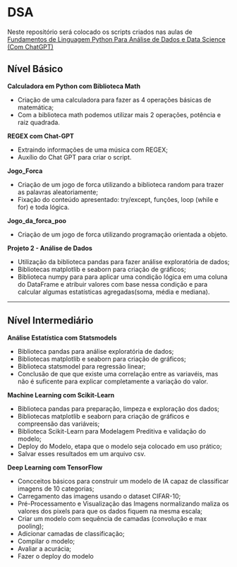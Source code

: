 # DSA
Neste repositório será colocado os scripts criados nas aulas de [Fundamentos de Linguagem Python Para Análise de Dados e Data Science (Com ChatGPT)](https://www.datascienceacademy.com.br/course/fundamentos-de-linguagem-python-para-analise-de-dados-e-data-science)

## Nível Básico
**Calculadora em Python com Biblioteca Math**
- Criação de uma calculadora para fazer as 4 operações básicas de matemática;
- Com a biblioteca math podemos utilizar mais 2 operações, potência e raiz quadrada.

**REGEX com Chat-GPT**
- Extraindo informações de uma música com REGEX;
- Auxílio do Chat GPT para criar o script.

**Jogo_Forca**
- Criação de um jogo de forca utilizando a biblioteca random para trazer as palavras aleatoriamente;
- Fixação do conteúdo apresentado: try/except, funções, loop (while e for) e toda lógica.

**Jogo_da_forca_poo**
- Criação de um jogo de forca utilizando programação orientada a objeto.

**Projeto 2 - Análise de Dados**
- Utilização da biblioteca pandas para fazer análise exploratória de dados;
- Bibliotecas matplotlib e seaborn para criação de gráficos;
- Biblioteca numpy para para aplicar uma condição lógica em uma coluna do DataFrame e atribuir valores com base nessa condição e para calcular algumas estatísticas agregadas(soma, média e mediana).
------
## Nível Intermediário
**Análise Estatística com Statsmodels**
- Biblioteca pandas para análise exploratória de dados;
- Bibliotecas matplotlib e seaborn para criação de gráficos;
- Biblioteca statsmodel para regressão linear;
- Conclusão de que que existe uma correlação entre as variavéis, mas não é suficente para explicar completamente a variação do valor.

**Machine Learning com Scikit-Learn**
- Biblioteca pandas para preparação, limpeza e exploração dos dados;
- Bibliotecas matplotlib e seaborn para criação de gráficos e compreensão das variáveis;
- Biblioteca Scikit-Learn para Modelagem Preditiva e validação do modelo;
- Deploy do Modelo, etapa que o modelo seja colocado em uso prático;
- Salvar esses resultados em um arquivo csv.

 **Deep Learning com TensorFlow**
 - Concceitos básicos para construir um modelo de IA capaz de classificar imagens de 10 categorias;
 - Carregamento das imagens usando o dataset CIFAR-10;
 - Pré-Processamento e Visualização das Imagens normalizando maliza os valores dos pixels para que os dados fiquem na mesma escala;
 - Criar um modelo com sequência de camadas (convolução e max pooling);
 - Adicionar camadas de classificação;
 - Compilar o modelo;
 - Avaliar a acurácia;
 - Fazer o deploy do modelo
